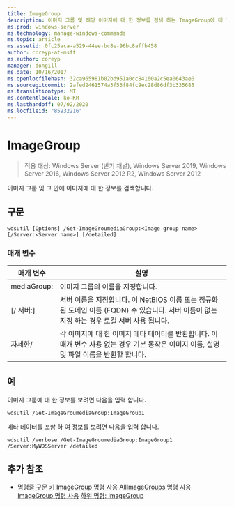 ```yaml
---
title: ImageGroup
description: 이미지 그룹 및 해당 이미지에 대 한 정보를 검색 하는 ImageGroup에 대 한 참조 문서입니다.
ms.prod: windows-server
ms.technology: manage-windows-commands
ms.topic: article
ms.assetid: 0fc25aca-a529-44ee-bc8e-96bc8affb458
author: coreyp-at-msft
ms.author: coreyp
manager: dongill
ms.date: 10/16/2017
ms.openlocfilehash: 32ca965981b02bd951a0cc84160a2c5ea0643ae0
ms.sourcegitcommit: 2afed2461574a3f53f84fc9ec28d86df3b335685
ms.translationtype: MT
ms.contentlocale: ko-KR
ms.lasthandoff: 07/02/2020
ms.locfileid: "85932216"
---
```

# <a name="get-imagegroup"></a>ImageGroup

> 적용 대상: Windows Server (반기 채널), Windows Server 2019, Windows Server 2016, Windows Server 2012 R2, Windows Server 2012

이미지 그룹 및 그 안에 이미지에 대 한 정보를 검색합니다.

## <a name="syntax"></a>구문
```
wdsutil [Options] /Get-ImageGroumediaGroup:<Image group name> [/Server:<Server name>] [/detailed]
```
### <a name="parameters"></a>매개 변수
|매개 변수|설명|
|-------|--------|
mediaGroup:<Image group name>|이미지 그룹의 이름을 지정합니다.|
|[/ 서버:<Server name>]|서버 이름을 지정합니다. 이 NetBIOS 이름 또는 정규화 된 도메인 이름 (FQDN) 수 있습니다. 서버 이름이 없는 지정 하는 경우 로컬 서버 사용 됩니다.|
|자세한/|각 이미지에 대 한 이미지 메타 데이터를 반환합니다. 이 매개 변수 사용 없는 경우 기본 동작은 이미지 이름, 설명 및 파일 이름을 반환할 합니다.|
## <a name="examples"></a>예
이미지 그룹에 대 한 정보를 보려면 다음을 입력 합니다.
```
wdsutil /Get-ImageGroumediaGroup:ImageGroup1
```
메타 데이터를 포함 하 여 정보를 보려면 다음을 입력 합니다.
```
wdsutil /verbose /Get-ImageGroumediaGroup:ImageGroup1 /Server:MyWDSServer /detailed
```
## <a name="additional-references"></a>추가 참조
- [명령줄 구문 키](command-line-syntax-key.md) 
 [ImageGroup 명령 사용](using-the-add-imagegroup-command.md) 
 [AllImageGroups 명령 사용](using-the-get-allimagegroups-command.md) 
 [ImageGroup 명령 사용](using-the-remove-imagegroup-command.md) 
 [하위 명령: ImageGroup](subcommand-set-imagegroup.md)

